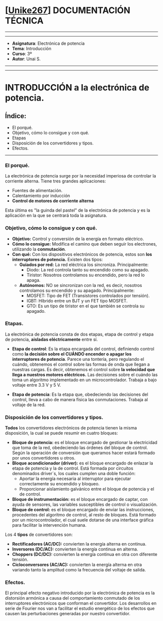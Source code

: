 # [[Unike267](https://github.com/Unike267)] DOCUMENTACIÓN TÉCNICA
---
---

- **Asignatura**: Electrónica de potencia
- **Tema**: Introducción
- **Curso**: 3º 
- **Autor**: Unai S.

---
---

# INTRODUCCIÓN a la electrónica de potencia.

## Índice:
- El porqué.
- Objetivo, cómo lo consigue y con qué.
- Etapas
- Disposición de los convertidores y tipos.
- Efectos.

---
### El porqué.
La electrónica de potencia surge por la necesidad imperiosa de controlar la corriente alterna. Tiene tres grandes aplicaciones:
- Fuentes de alimentación.
- Calentamiento por inducción
- **Control de motores de corriente alterna**

Esta última es "la guinda del pastel" de la electrónica de potencia y es la aplicación en la que se centrará toda la asignatura.

### Objetivo, cómo lo consigue y con qué.

- **Objetivo:** Control y conversión de la energía en formato eléctrico.
- **Cómo lo consigue:** Modifica el camino que deben seguir los electrones, utilizando la **conmutación**.
- **Con qué:** Con los dispositivos electrónicos de potencia, estos son **los interruptores de potencia.** Existen dos tipos:
    + **Guiados por red:** La red eléctrica los sincroniza. Principalmente:
        * Diodo: La red controla tanto su encendido como su apagado.
        * Tiristor: Nosotros controlamos su encendido, pero la red lo apaga.
    + **Autónomos:** NO se sincronizan con la red, es decir, nosotros controlamos su encendido y su apagado. Principalmente:
        * MOSFET: Tipo de FET (Transistores controlados por tensión).
        * IGBT: Híbrido entre un BJT y un FET tipo MOSFET.
        * GTO: Es un tipo de tiristor en el que también se controla su apagado. 

### Etapas.

La electrónica de potencia consta de dos etapas, etapa de control y etapa de potencia, **aisladas eléctricamente** entre sí.
- **Etapa de control**: Es la etapa encargada del control, definiendo control como **la decisión sobre el CUÁNDO encender o apagar los interruptores de potencia**.
Parece una tontería, pero regulando el cuándo, obtenemos el control sobre las formas de onda que llegan a nuestras cargas. Es decir, obtenemos el control sobre **la velocidad que llega a nuestros motores eléctricos.**
Las decisiones sobre el cuándo las toma un algoritmo implementado en un microcontrolador.
Trabaja a bajo voltaje entre 3.3 V y 5 V.

- **Etapa de potencia**: Es la etapa que, obedeciendo las decisiones del control, lleva a cabo de manera física las conmutaciones. 
Trabaja al voltaje de la red.

### Disposición de los convertidores y tipos.

**Todos** los convertidores electrónicos de potencia tienen la misma disposición, la cual se puede resumir en cuatro bloques:
- **Bloque de potencia:** es el bloque encargado de gestionar la electricidad que toma de la red, obedeciendo las órdenes del bloque de control. Según la operación de conversión que queramos hacer estará formado por unos convertidores u otros. 
- **Bloque acondicionador (driver):** es el bloque encargado de enlazar la etapa de potencia y la de control. Está formada por circuitos denominados driver´s, los cuales cumplen una doble función: 
    + Aportar la energía necesaria al interruptor para ejecutar correctamente su encendido y bloqueo. 
    + Proporcionar aislamiento galvánico entre el bloque de potencia y el de control.
- **Bloque de instrumentación:** es el bloque encargado de captar, con ayuda de sensores, las variables susceptibles de control o visualización.
- **Bloque de control:** es el bloque encargado de enviar las instrucciones, procedentes del algoritmo de control, al resto de bloques. Está formado por un microcontrolador, el cual suele dotarse de una interface gráfica para facilitar la intervención humana.

Los 4 **tipos** de convertidores son:
- **Rectificadores (AC/DC):** convierten la energía alterna en continua.
- **Inversores (DC/AC):** convierten la energía continua en alterna.
- **Choppers (DC/DC):** convierten la energía continua en otra con diferente tensión.
- **Cicloconversores (AC/AC):** convierten la energía alterna en otra variando tanto la amplitud como la frecuencia del voltaje de salida.

### Efectos.

El principal efecto negativo introducido por la electrónica de potencia es la distorsión armónica a causa del comportamiento conmutado de los interruptores electrónicos que conforman el convertidor. 
Los desarrollos en serie de Fourier nos van a facilitar el estudio energético de los efectos que causen las perturbaciones generadas por nuestro convertidor. 





